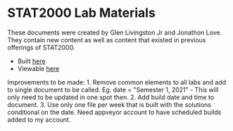 
STAT2000 Lab Materials
======================

These documents were created by Glen Livingston Jr and Jonathon Love. They contain new content
as well as content that existed in previous offerings of STAT2000. 

 - Built [here](https://ci.appveyor.com/project/VLC/stat2000-labs)
 - Viewable [here](http://uon-stat2000-labs.s3-website-us-east-2.amazonaws.com/)

Improvements to be made: 
	1. Remove common elements to all labs and add to single document to be called. 
	   Eg. date = "Semester 1, 2021" - This will only need to be updated in one spot then. 
    2. Add build date and time to document. 
	3. Use only one file per week that is built with the solutions conditional on the date. Need appveyor account to have scheduled builds added to my account. 